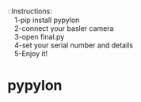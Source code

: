 
◌Instructions:<br />
  &emsp;1-pip install pypylon <br />
  &emsp;2-connect your basler camera <br />
  &emsp;3-open final.py <br />
  &emsp;4-set your serial number and details <br />
  &emsp;5-Enjoy it! <br />

# pypylon
